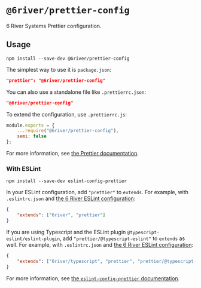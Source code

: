 # `@6river/prettier-config`

6 River Systems Prettier configuration.

## Usage

`npm install --save-dev @6river/prettier-config`

The simplest way to use it is `package.json`:

```json
"prettier": "@6river/prettier-config"
```

You can also use a standalone file like `.prettierrc.json`:

```json
"@6river/prettier-config"
```

To extend the configuration, use `.prettierrc.js`:

```javascript
module.exports = {
	...require("@6river/prettier-config"),
	semi: false
};
```

For more information, see [the Prettier documentation](https://prettier.io/docs/en/configuration.html#sharing-configurations).

### With ESLint

`npm install --save-dev eslint-config-prettier`

In your ESLint configuration, add `"prettier"` to `extends`. For example, with `.eslintrc.json` and [the 6 River ESLint configuration](https://github.com/6RiverSystems/eslint-config-6river):

```json
{
	"extends": ["6river", "prettier"]
}
```

If you are using Typescript and the ESLint plugin `@typescript-eslint/eslint-plugin`, add `"prettier/@typescript-eslint"`
to `extends` as well. For example, with `.eslintrc.json` and [the 6 River ESLint configuration](https://github.com/6RiverSystems/eslint-config-6river):

```json
{
	"extends": ["6river/typescript", "prettier", "prettier/@typescript-eslint"]
}
```

For more information, see [the `eslint-config-prettier` documentation](https://github.com/prettier/eslint-config-prettier#installation).
